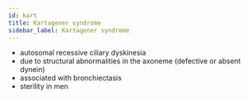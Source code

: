 ```yaml
---
id: kart
title: Kartagener syndrome
sidebar_label: Kartagener syndrome
---
```

- autosomal recessive ciliary dyskinesia 
- due to structural abnormalities in the axoneme (defective or absent dynein) 
- associated with bronchiectasis
- sterility in men

